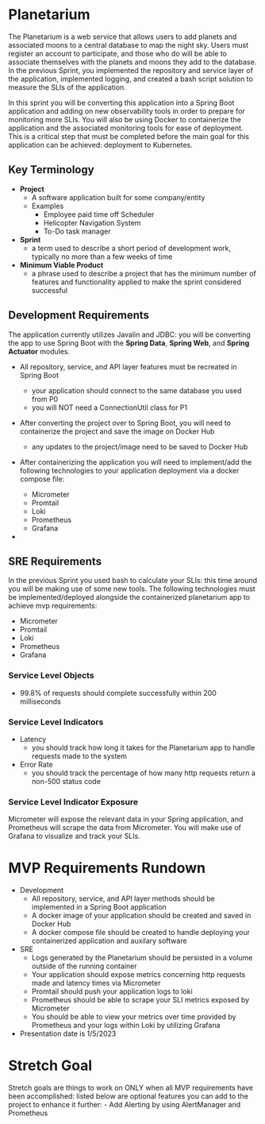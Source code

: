 # Planetarium

The Planetarium is a web service that allows users to add planets and associated moons to a central database to map the night sky. Users must register an account to participate, and those who do will be able to associate themselves with the planets and moons they add to the database. In the previous Sprint, you implemented the repository and service layer of the application, implemented logging, and created a bash script solution to measure the SLIs of the application.

In this sprint you will be converting this application into a Spring Boot application and adding on new observability tools in order to prepare for monitoring more SLIs. You will also be using Docker to containerize the application and the associated monitoring tools for ease of deployment. This is a critical step that must be completed before the main goal for this application can be achieved: deployment to Kubernetes.

## Key Terminology

- **Project**
  - A software application built for some company/entity
  - Examples
    - Employee paid time off Scheduler
    - Helicopter Navigation System
    - To-Do task manager
- **Sprint**
  - a term used to describe a short period of development work, typically no more than a few weeks of time
- **Minimum Viable Product**
  - a phrase used to describe a project that has the minimum number of features and functionality applied to make the sprint considered successful

## Development Requirements

The application currently utilizes Javalin and JDBC: you will be converting the app to use Spring Boot with the **Spring Data**, **Spring Web**, and **Spring Actuator** modules.

- All repository, service, and API layer features must be recreated in Spring Boot
  - your application should connect to the same database you used from P0
  - you will NOT need a ConnectionUtil class for P1
- After converting the project over to Spring Boot, you will need to containerize the project and save the image on Docker Hub

  - any updates to the project/image need to be saved to Docker Hub

- After containerizing the application you will need to implement/add the following technologies to your application deployment via a docker compose file:
  - Micrometer
  - Promtail
  - Loki
  - Prometheus
  - Grafana
-

## SRE Requirements

In the previous Sprint you used bash to calculate your SLIs: this time around you will be making use of some new tools. The following technologies must be implemented/deployed alongside the containerized planetarium app to achieve mvp requirements:

- Micrometer
- Promtail
- Loki
- Prometheus
- Grafana

### Service Level Objects

- 99.8% of requests should complete successfully within 200 milliseconds

### Service Level Indicators

- Latency
  - you should track how long it takes for the Planetarium app to handle requests made to the system
- Error Rate
  - you should track the percentage of how many http requests return a non-500 status code

### Service Level Indicator Exposure

Micrometer will expose the relevant data in your Spring application, and Prometheus will scrape the data from Micrometer. You will make use of Grafana to visualize and track your SLIs.

# MVP Requirements Rundown

- Development
  - All repository, service, and API layer methods should be implemented in a Spring Boot application
  - A docker image of your application should be created and saved in Docker Hub
  - A docker compose file should be created to handle deploying your containerized application and auxilary software
- SRE
  - Logs generated by the Planetarium should be persisted in a volume outside of the running container
  - Your application should expose metrics concerning http requests made and latency times via Micrometer
  - Promtail should push your application logs to loki
  - Prometheus should be able to scrape your SLI metrics exposed by Micrometer
  - You should be able to view your metrics over time provided by Prometheus and your logs within Loki by utilizing Grafana
- Presentation date is 1/5/2023

# Stretch Goal

Stretch goals are things to work on ONLY when all MVP requirements have been accomplished: listed below are optional features you can add to the project to enhance it further: - Add Alerting by using AlertManager and Prometheus
